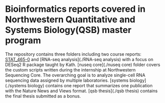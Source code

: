 # Bioinformatics reports covered in Northwestern Quantitative and Systems Biology(QSB) master program

The repository contains three folders including two course reports: [STAT_465-0](./STAT_465-0) and [RNA-seq analysis](./RNA-seq analysis) with a focus on DESeq2 R package taught by Kath.
[nuseq core](./nuseq core) folder covers the custom scripts written during the internship at Northwestern Sequencing Core. The overarching goal is to analyze single-cell RNA sequencing data assigned by multiple laboratories.
[systems biology](./systems biology) contains one report that summarizes one publication with the Nature News and Views format. [qsb thesis](./qsb thesis) contains the final thesis submitted as a bonus.